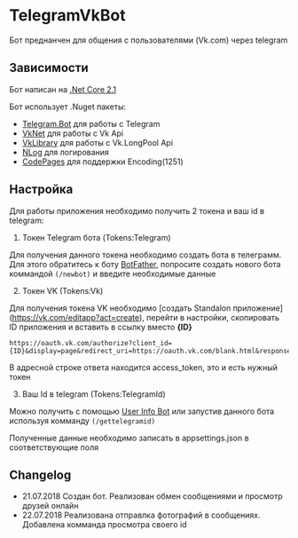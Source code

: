 # TelegramVkBot
Бот преднанчен для общения с пользователями (Vk.com) через telegram

## Зависимости
Бот написан на [.Net Core 2.1](https://www.microsoft.com/net/download/dotnet-core/2.1)

Бот использует .Nuget пакеты:
- [Telegram.Bot](https://github.com/TelegramBots/telegram.bot) для работы с Telegram
- [VkNet](https://github.com/vknet/vk) для работы с Vk Api
- [VkLibrary](https://github.com/worldbeater/VkLibrary) для работы с Vk.LongPool Api
- [NLog](https://github.com/NLog/NLog) для логирования
- [CodePages](https://www.nuget.org/packages/System.Text.Encoding.CodePages/) для поддержки Encoding(1251)

## Настройка
Для работы приложения необходимо получить 2 токена и ваш id в telegram:
1. Токен Telegram бота (Tokens:Telegram)

Для получения данного токена необходимо создать бота в телеграмм. Для этого обратитесь к боту [BotFather](https://telegram.me/botfather), попросите создать нового бота коммандой `(/newbot)` и введите необходимые данные

2. Токен VK (Tokens:Vk)

  Для получения токена VK необходимо [создать Standalon приложение] (https://vk.com/editapp?act=create), перейти в настройки, скопировать ID приложения и вставить в ссылку вместо **{ID}**
  ```
  https://oauth.vk.com/authorize?client_id={ID}&display=page&redirect_uri=https://oauth.vk.com/blank.html&response_type=token&v=5.65&scope=offline,messages,video,photos,docs,friends
  ```
  В адресной строке ответа находится access_token, это и есть нужный токен

3. Ваш Id в telegram (Tokens:TelegramId)

  Можно получить с помощью [User Info Bot](https://telegram.me/userinfobot) или запустив данного бота используя комманду `(/gettelegramid)`


Полученные данные необходимо записать в appsettings.json в соответствующие поля

## Changelog
- 21.07.2018 Создан бот. Реализован обмен сообщениями и просмотр друзей онлайн
- 22.07.2018 Реализована отправлка фотографий в сообщениях. Добавлена комманда просмотра своего id

